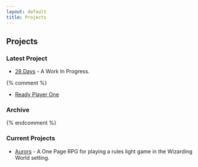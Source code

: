 ```yaml
---
layout: default
title: Projects
---
```


## Projects

### Latest Project

- [28 Days](/28days.html) - A Work In Progress.

{% comment %}
- [Ready Player One](/downloads/RP1.pdf)

### Archive

{% endcomment %}


### Current Projects

- [Aurors](/projects/aurors/aurors.html) - A One Page RPG for playing a rules light game in the Wizarding World setting.
